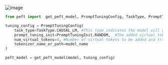 

![image](https://github.com/user-attachments/assets/9edd67cb-451f-4436-8eda-1ba3c16d930d)


```python
from peft import  get_peft_model, PromptTuningConfig, TaskType, PromptTuningInit

tuning_config = PromptTuningConfig(
    task_type=TaskType.CAUSAL_LM, #This type indicates the model will generate text.
    prompt_tuning_init=PromptTuningInit.RANDOM,  #The added virtual tokens are initializad with random numbers
    num_virtual_tokens=4, #Number of virtual tokens to be added and trained.
    tokenizer_name_or_path=model_name
)

peft_model = get_peft_model(model, tuning_config)
```
